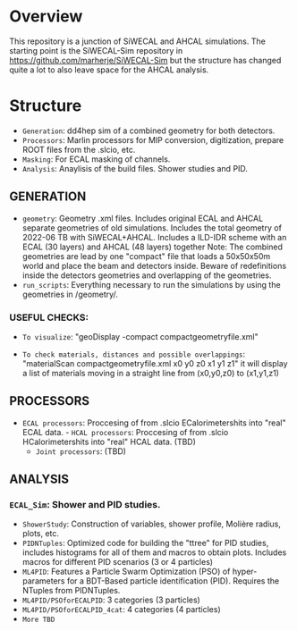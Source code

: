# Overview
This repository is a junction of SiWECAL and AHCAL simulations.
The starting point is the SiWECAL-Sim repository in https://github.com/marherje/SiWECAL-Sim but the structure has changed quite a lot to also leave space for the AHCAL analysis.

# Structure
- `Generation`: dd4hep sim of a combined geometry for both detectors.
- `Processors`: Marlin processors for MIP conversion, digitization, prepare ROOT files from the .slcio, etc.
- `Masking`: For ECAL masking of channels.
- `Analysis`: Anaylisis of the build files. Shower studies and PID.

## GENERATION
- `geometry`: Geometry .xml files. 
Includes original ECAL and AHCAL separate geometries of old simulations.
Includes the total geometry of 2022-06 TB with SiWECAL+AHCAL.
Includes a ILD-IDR scheme with an ECAL (30 layers) and AHCAL (48 layers) together
Note: The combined geometries are lead by one "compact" file that loads a 50x50x50m world and place the beam and detectors inside.
Beware of redefinitions inside the detectors geometries and overlapping of the geometries.
- `run_scripts`: Everything necessary to run the simulations by using the geometries in /geometry/.
### USEFUL CHECKS:
- `To visualize`:
"geoDisplay -compact compactgeometryfile.xml"

- `To check materials, distances and possible overlappings`:
"materialScan compactgeometryfile.xml x0 y0 z0 x1 y1 z1"
it will display a list of materials moving in a straight line from (x0,y0,z0) to (x1,y1,z1)

## PROCESSORS
- `ECAL processors`: Proccesing of from .slcio ECalorimetershits into "real" ECAL data.
        - `HCAL processors`: Proccesing of from .slcio HCalorimetershits into "real" HCAL data. (TBD)
	- `Joint processors`: (TBD)

## ANALYSIS
### `ECAL_Sim`: Shower and PID studies.
- `ShowerStudy`: Construction of variables, shower profile, Molière radius, plots, etc.
- `PIDNTuples`: Optimized code for building the "ttree" for PID studies, includes histograms for all of them and macros to obtain plots. Includes macros for different PID scenarios (3 or 4 particles)
- `ML4PID`: Features a Particle Swarm Optimization (PSO) of hyper-parameters for a BDT-Based particle identification (PID). Requires the NTuples from PIDNTuples.
- `ML4PID/PSOforECALPID`: 3 categories (3 particles)
- `ML4PID/PSOforECALPID_4cat`: 4 categories (4 particles)
- `More TBD`
